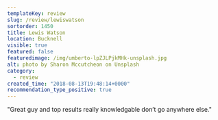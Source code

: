 ```yaml
---
templateKey: review
slug: /review/lewiswatson
sortorder: 1450
title: Lewis Watson
location: Bucknell
visible: true
featured: false
featuredimage: /img/umberto-lpZJLPjkMHk-unsplash.jpg
alt: photo by Sharon Mccutcheon on Unsplash
category:
  - review
created_time: "2018-08-13T19:48:14+0000"
recommendation_type_positive: true
---
```

"Great guy and top results really knowledgable don’t go anywhere else."